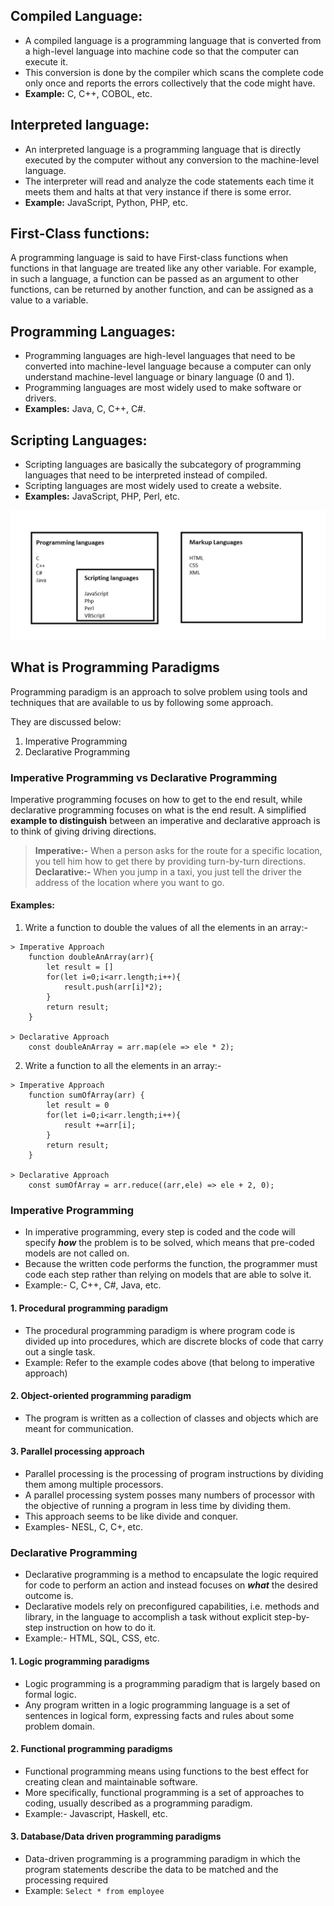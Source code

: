 ## Compiled Language:

- A compiled language is a programming language that is converted from a high-level language into machine code so that the computer can execute it.
- This conversion is done by the compiler which scans the complete code only once and reports the errors collectively that the code might have.
- **Example:** C, C++, COBOL, etc.

## Interpreted language:

- An interpreted language is a programming language that is directly executed by the computer without any conversion to the machine-level language.
- The interpreter will read and analyze the code statements each time it meets them and halts at that very instance if there is some error.
- **Example:** JavaScript, Python, PHP, etc.

## First-Class functions:

A programming language is said to have First-class functions when functions in that language are treated like any other variable. For example, in such a language, a function can be passed as an argument to other functions, can be returned by another function, and can be assigned as a value to a variable.

## Programming Languages:

- Programming languages are high-level languages that need to be converted into machine-level language because a computer can only understand machine-level language or binary language (0 and 1).
- Programming languages are most widely used to make software or drivers.
- **Examples:** Java, C, C++, C#.

## Scripting Languages:

- Scripting languages are basically the subcategory of programming languages that need to be interpreted instead of compiled.
- Scripting languages are most widely used to create a website.
- **Examples:** JavaScript, PHP, Perl, etc.

![Image](/Assests/Images/ProgrammingLang.png)

## What is Programming Paradigms

Programming paradigm is an approach to solve problem using tools and techniques that are available to us by following some approach.

They are discussed below:

1. Imperative Programming
2. Declarative Programming

### Imperative Programming vs Declarative Programming

Imperative programming focuses on how to get to the end result, while declarative programming focuses on what is the end result.
A simplified **example to distinguish** between an imperative and declarative approach is to think of giving driving directions.

> **Imperative:-** When a person asks for the route for a specific location, you tell him how to get there by providing turn-by-turn directions.
> **Declarative:-** When you jump in a taxi, you just tell the driver the address of the location where you want to go.

#### Examples:

1. Write a function to double the values of all the elements in an array:-

```
> Imperative Approach
	function doubleAnArray(arr){
		let result = []
		for(let i=0;i<arr.length;i++){
			result.push(arr[i]*2);
		}
		return result;
	}

> Declarative Approach
	const doubleAnArray = arr.map(ele => ele * 2);
```

2. Write a function to all the elements in an array:-

```
> Imperative Approach
	function sumOfArray(arr) {
		let result = 0
		for(let i=0;i<arr.length;i++){
			result +=arr[i];
		}
		return result;
	}

> Declarative Approach
	const sumOfArray = arr.reduce((arr,ele) => ele + 2, 0);
```

### Imperative Programming

- In imperative programming, every step is coded and the code will specify **_how_** the problem is to be solved, which means that pre-coded models are not called on.
- Because the written code performs the function, the programmer must code each step rather than relying on models that are able to solve it.
- Example:- C, C++, C#, Java, etc.

#### 1. Procedural programming paradigm

- The procedural programming paradigm is where program code is divided up into procedures, which are discrete blocks of code that carry out a single task.
- Example: Refer to the example codes above (that belong to imperative approach)

#### 2. Object-oriented programming paradigm

- The program is written as a collection of classes and objects which are meant for communication.

#### 3. Parallel processing approach

- Parallel processing is the processing of program instructions by dividing them among multiple processors.
- A parallel processing system posses many numbers of processor with the objective of running a program in less time by dividing them.
- This approach seems to be like divide and conquer.
- Examples- NESL, C, C+, etc.

### Declarative Programming

- Declarative programming is a method to encapsulate the logic required for code to perform an action and instead focuses on **_what_** the desired outcome is.
- Declarative models rely on preconfigured capabilities, i.e. methods and library, in the language to accomplish a task without explicit step-by-step instruction on how to do it.
- Example:- HTML, SQL, CSS, etc.

#### 1. Logic programming paradigms

- Logic programming is a programming paradigm that is largely based on formal logic.
- Any program written in a logic programming language is a set of sentences in logical form, expressing facts and rules about some problem domain.

#### 2. Functional programming paradigms

- Functional programming means using functions to the best effect for creating clean and maintainable software.
- More specifically, functional programming is a set of approaches to coding, usually described as a programming paradigm.
- Example:- Javascript, Haskell, etc.

#### 3. Database/Data driven programming paradigms

- Data-driven programming is a programming paradigm in which the program statements describe the data to be matched and the processing required
- Example: `Select * from employee`
